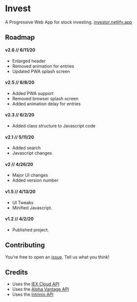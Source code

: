 # Invest
A Progressive Web App for stock investing. [investor.netlify.app](https://investor.netlify.app)

## Roadmap

#### **v2.6** // 6/11/20
- Enlarged header
- Removed animation for entries
- Updated PWA splash screen

#### **v2.5** // 6/8/20
- Added PWA support
- Removed browser splash screen
- Added animation delay for entries

#### **v2.3** // 6/2/20
- Added class structure to Javascript code

#### **v2.1** // 5/11/20
- Added search
- Javascript changes
  
#### **v2** // 4/26/20
- Major UI changes
- Added version number  

#### **v1.5** // 4/13/20
- UI Tweaks
- Minified Javascript.

#### **v1.2** // 4/2/20
- Published project.

## Contributing
You're free to open an [issue](https://github.com/barhatsor/invest/issues). Tell us what you think!

## Credits
- Uses the [IEX Cloud API](https://iexcloud.io)
- Uses the [Alpha Vantage API](https://www.alphavantage.co)
- Uses the [Intrinio API](https://intrinio.com)
